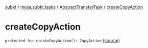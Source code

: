 [subkt](../../index.md) / [myaa.subkt.tasks](../index.md) / [AbstractTransferTask](index.md) / [createCopyAction](./create-copy-action.md)

# createCopyAction

`protected fun createCopyAction(): CopyAction` [(source)](https://github.com/Myaamori/SubKt/blob/master/src/main/kotlin/myaa/subkt/tasks/tasks.kt#L1585)